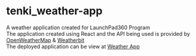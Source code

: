 # tenki_weather-app
A weather application created for LaunchPad360 Program<br/>
The application created using React and the API being used is provided by <a href='https://openweathermap.org/api'>OpenWeatherMap</a> & <a href='https://www.google.com/url?sa=t&rct=j&q=&esrc=s&source=web&cd=&cad=rja&uact=8&ved=2ahUKEwi6gcuyi9L7AhWAgtgFHStuBrkQFnoECA4QAQ&url=https%3A%2F%2Fwww.weatherbit.io%2F&usg=AOvVaw1wNdS4J4x0xN9pIIcTaI4x'>Weatherbit</a><br/>
The deployed application can be view at <a href="https://weather-forecast-e4a83.web.app/">Weather App<a/>
